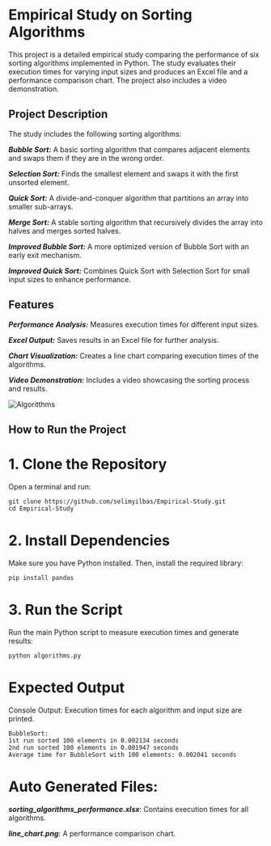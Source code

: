 # Empirical Study on Sorting Algorithms

This project is a detailed empirical study comparing the performance of six sorting algorithms implemented in Python. The study evaluates their execution times 
for varying input sizes and produces an Excel file and a performance comparison chart. The project also includes a video demonstration.

## Project Description
The study includes the following sorting algorithms:

***Bubble Sort:*** A basic sorting algorithm that compares adjacent elements and swaps them if they are in the wrong order.

***Selection Sort:*** Finds the smallest element and swaps it with the first unsorted element.

***Quick Sort:*** A divide-and-conquer algorithm that partitions an array into smaller sub-arrays.

***Merge Sort:*** A stable sorting algorithm that recursively divides the array into halves and merges sorted halves.

***Improved Bubble Sort:*** A more optimized version of Bubble Sort with an early exit mechanism.

***Improved Quick Sort:*** Combines Quick Sort with Selection Sort for small input sizes to enhance performance.


## Features
***Performance Analysis:*** Measures execution times for different input sizes.

***Excel Output:*** Saves results in an Excel file for further analysis.

***Chart Visualization:*** Creates a line chart comparing execution times of the algorithms.

***Video Demonstration:*** Includes a video showcasing the sorting process and results.

![Algoritthms](https://github.com/user-attachments/assets/6309a873-a13f-474a-a31e-75ba6a508cd8)


## How to Run the Project
# 1. Clone the Repository
Open a terminal and run:

```
git clone https://github.com/selimyilbas/Empirical-Study.git
cd Empirical-Study
```

# 2. Install Dependencies
Make sure you have Python installed. Then, install the required library:

```
pip install pandas

```

# 3. Run the Script
Run the main Python script to measure execution times and generate results:

```
python algorithms.py
```


# Expected Output

Console Output:
Execution times for each algorithm and input size are printed.

```
BubbleSort:
1st run sorted 100 elements in 0.002134 seconds
2nd run sorted 100 elements in 0.001947 seconds
Average time for BubbleSort with 100 elements: 0.002041 seconds
```


# Auto Generated Files:

***sorting_algorithms_performance.xlsx***: Contains execution times for all algorithms.

***line_chart.png***: A performance comparison chart.





